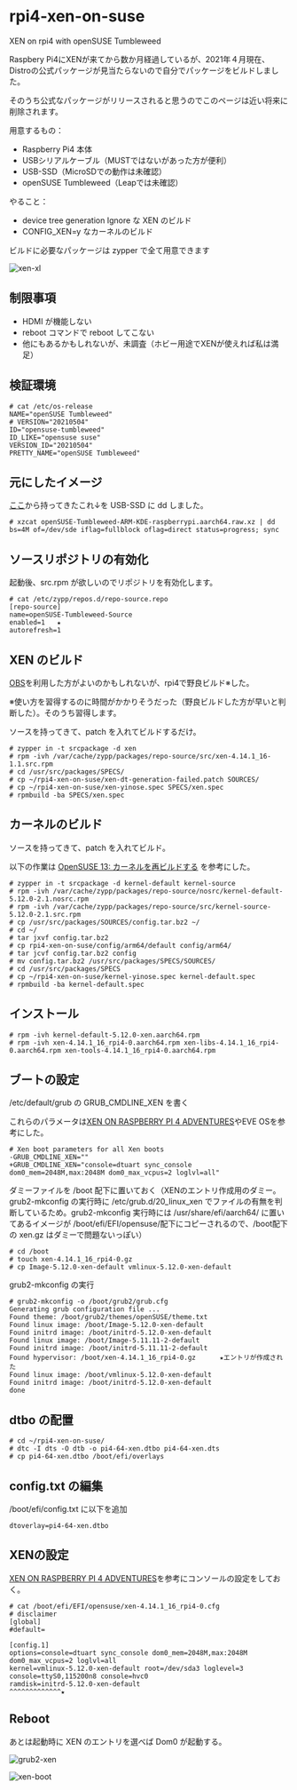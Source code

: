 # rpi4-xen-on-suse
XEN on rpi4 with openSUSE Tumbleweed


Raspbery Pi4にXENが来てから数か月経過しているが、2021年４月現在、Distroの公式パッケージが見当たらないので自分でパッケージをビルドしました。

そのうち公式なパッケージがリリースされると思うのでこのページは近い将来に削除されます。

用意するもの：

* Raspberry Pi4 本体
* USBシリアルケーブル（MUSTではないがあった方が便利）
* USB-SSD（MicroSDでの動作は未確認）
* openSUSE Tumbleweed（Leapでは未確認）


やること：
* device tree generation Ignore な XEN のビルド
* CONFIG_XEN=y なカーネルのビルド

ビルドに必要なパッケージは zypper で全て用意できます


![xen-xl](https://user-images.githubusercontent.com/84007765/117802975-0d6a3b80-b291-11eb-8fb6-7a3169a25786.PNG)

## 制限事項
* HDMI が機能しない
* reboot コマンドで reboot してこない
* 他にもあるかもしれないが、未調査（ホビー用途でXENが使えれば私は満足）

## 検証環境
    # cat /etc/os-release
    NAME="openSUSE Tumbleweed"
    # VERSION="20210504"
    ID="opensuse-tumbleweed"
    ID_LIKE="opensuse suse"
    VERSION_ID="20210504"
    PRETTY_NAME="openSUSE Tumbleweed"
    
## 元にしたイメージ
[ここ](https://en.opensuse.org/HCL:Raspberry_Pi4)から持ってきたこれ↓を USB-SSD に dd しました。

    # xzcat openSUSE-Tumbleweed-ARM-KDE-raspberrypi.aarch64.raw.xz | dd bs=4M of=/dev/sde iflag=fullblock oflag=direct status=progress; sync

## ソースリポジトリの有効化

起動後、src.rpm が欲しいのでリポジトリを有効化します。

    # cat /etc/zypp/repos.d/repo-source.repo
    [repo-source]
    name=openSUSE-Tumbleweed-Source
    enabled=1   ★
    autorefresh=1

## XEN のビルド
[OBS](https://build.opensuse.org/)を利用した方がよいのかもしれないが、rpi4で野良ビルド※した。

※使い方を習得するのに時間がかかりそうだった（野良ビルドした方が早いと判断した）。そのうち習得します。

ソースを持ってきて、patch を入れてビルドするだけ。

    # zypper in -t srcpackage -d xen
    # rpm -ivh /var/cache/zypp/packages/repo-source/src/xen-4.14.1_16-1.1.src.rpm
    # cd /usr/src/packages/SPECS/
    # cp ~/rpi4-xen-on-suse/xen-dt-generation-failed.patch SOURCES/
    # cp ~/rpi4-xen-on-suse/xen-yinose.spec SPECS/xen.spec
    # rpmbuild -ba SPECS/xen.spec

## カーネルのビルド
ソースを持ってきて、patch を入れてビルド。

以下の作業は   [OpenSUSE 13: カーネルを再ビルドする](https://www.hiroom2.com/2016/12/26/opensuse-13-%E3%82%AB%E3%83%BC%E3%83%8D%E3%83%AB%E3%82%92%E5%86%8D%E3%83%93%E3%83%AB%E3%83%89%E3%81%99%E3%82%8B/) を参考にした。

    # zypper in -t srcpackage -d kernel-default kernel-source
    # rpm -ivh /var/cache/zypp/packages/repo-source/nosrc/kernel-default-5.12.0-2.1.nosrc.rpm
    # rpm -ivh /var/cache/zypp/packages/repo-source/src/kernel-source-5.12.0-2.1.src.rpm
    # cp /usr/src/packages/SOURCES/config.tar.bz2 ~/
    # cd ~/
    # tar jxvf config.tar.bz2
    # cp rpi4-xen-on-suse/config/arm64/default config/arm64/
    # tar jcvf config.tar.bz2 config
    # mv config.tar.bz2 /usr/src/packages/SPECS/SOURCES/
    # cd /usr/src/packages/SPECS
    # cp ~/rpi4-xen-on-suse/kernel-yinose.spec kernel-default.spec
    # rpmbuild -ba kernel-default.spec
    
## インストール


    # rpm -ivh kernel-default-5.12.0-xen.aarch64.rpm
    # rpm -ivh xen-4.14.1_16_rpi4-0.aarch64.rpm xen-libs-4.14.1_16_rpi4-0.aarch64.rpm xen-tools-4.14.1_16_rpi4-0.aarch64.rpm

## ブートの設定

/etc/default/grub の GRUB_CMDLINE_XEN を書く

これらのパラメータは[XEN ON RASPBERRY PI 4 ADVENTURES](https://xenproject.org/2020/09/29/xen-on-raspberry-pi-4-adventures/)やEVE OSを参考にした。

    # Xen boot parameters for all Xen boots
    -GRUB_CMDLINE_XEN=""
    +GRUB_CMDLINE_XEN="console=dtuart sync_console dom0_mem=2048M,max:2048M dom0_max_vcpus=2 loglvl=all"
    
ダミーファイルを /boot 配下に置いておく（XENのエントリ作成用のダミー。grub2-mkconfig の実行時に /etc/grub.d/20_linux_xen でファイルの有無を判断しているため。grub2-mkconfig 実行時には /usr/share/efi/aarch64/ に置いてあるイメージが /boot/efi/EFI/opensuse/配下にコピーされるので、/boot配下の xen.gz はダミーで問題ないっぽい）

    # cd /boot
    # touch xen-4.14.1_16_rpi4-0.gz
    # cp Image-5.12.0-xen-default vmlinux-5.12.0-xen-default
    
grub2-mkconfig の実行

    # grub2-mkconfig -o /boot/grub2/grub.cfg
    Generating grub configuration file ...
    Found theme: /boot/grub2/themes/openSUSE/theme.txt
    Found linux image: /boot/Image-5.12.0-xen-default
    Found initrd image: /boot/initrd-5.12.0-xen-default
    Found linux image: /boot/Image-5.11.11-2-default
    Found initrd image: /boot/initrd-5.11.11-2-default
    Found hypervisor: /boot/xen-4.14.1_16_rpi4-0.gz      ★エントリが作成された
    Found linux image: /boot/vmlinux-5.12.0-xen-default
    Found initrd image: /boot/initrd-5.12.0-xen-default
    done

## dtbo の配置

    # cd ~/rpi4-xen-on-suse/
    # dtc -I dts -O dtb -o pi4-64-xen.dtbo pi4-64-xen.dts
    # cp pi4-64-xen.dtbo /boot/efi/overlays
    
## config.txt の編集

/boot/efi/config.txt に以下を追加

    dtoverlay=pi4-64-xen.dtbo


## XENの設定
[XEN ON RASPBERRY PI 4 ADVENTURES](https://xenproject.org/2020/09/29/xen-on-raspberry-pi-4-adventures/)を参考にコンソールの設定をしておく。

    # cat /boot/efi/EFI/opensuse/xen-4.14.1_16_rpi4-0.cfg
    # disclaimer
    [global]
    #default=
    
    [config.1]
    options=console=dtuart sync_console dom0_mem=2048M,max:2048M dom0_max_vcpus=2 loglvl=all
    kernel=vmlinux-5.12.0-xen-default root=/dev/sda3 loglevel=3 console=ttyS0,115200n8 console=hvc0
    ramdisk=initrd-5.12.0-xen-default                                                  ^^^^^^^^^^^^^★
    
## Reboot
あとは起動時に XEN のエントリを選べば Dom0 が起動する。

![grub2-xen](https://user-images.githubusercontent.com/84007765/117802843-e875c880-b290-11eb-85f2-3e4e75b74232.PNG)

![xen-boot](https://user-images.githubusercontent.com/84007765/117803072-2d016400-b291-11eb-8cd4-0f1d8f85407d.PNG)
